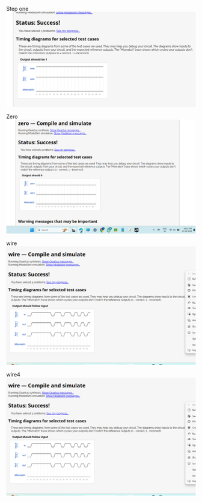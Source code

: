 
Step one
![alt text](<Screenshot 2024-08-13 201807.png>)

Zero
![](<Screenshot 2024-08-13 202151.png>)

wire
![alt text](<Screenshot 2024-08-13 202534.png>)


wire4
![alt text](<Screenshot 2024-08-13 202534-1.png>)